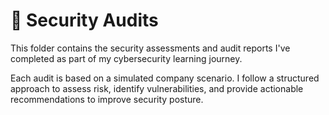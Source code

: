 # 🔐 Security Audits

This folder contains the security assessments and audit reports I've completed as part of my cybersecurity learning journey.

Each audit is based on a simulated company scenario. I follow a structured approach to assess risk, identify vulnerabilities, and provide actionable recommendations to improve security posture.

